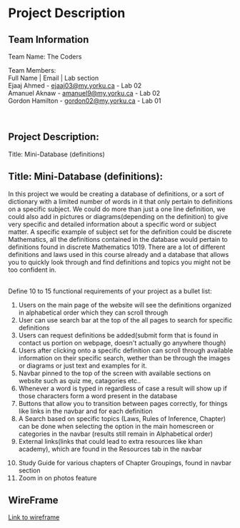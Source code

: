 # Project Description

## Team Information

Team Name: The Coders

Team Members: <br />
Full Name | Email | Lab section <br />
Ejaaj Ahmed - ejaaj03@my.yorku.ca - Lab 02 <br />
Amanuel Aknaw - amanuel9@my.yorku.ca - Lab 02 <br />
Gordon Hamilton - gordon02@my.yorku.ca - Lab 01

<br />

## Project Description:

Title: Mini-Database (definitions)
## Title: Mini-Database (definitions):
In this project we would be creating a database of definitions, or a sort of dictionary with a limited number of words in it that only pertain to definitions on a specific subject. We could do more than just a one line definition, we could also add in pictures or diagrams(depending on the definition) to give very specific and detailed information about a specific word or subject matter. A specific example of subject set for the definition could be discrete Mathematics, all the definitions contained in the database would pertain to definitions found in discrete Mathematics 1019. There are a lot of different definitions and laws used in this course already and a database that allows you to quickly look through and find definitions and topics you might not be too confident in.  
<br />

Define 10 to 15 functional requirements of your project as a bullet list:
1. Users on the main page of the website will see the definitions organized in alphabetical order which they can scroll through 
2. User can use search bar at the top of the all pages to search for specific definitions
3. Users can request definitions be added(submit form that is found in contact us portion on webpage, doesn't actually go anywhere though)
4. Users after clicking onto a specific definition can scroll through available information on their specific search, wether than be through the images or diagrams or just text and examples for it.
5. Navbar pinned to the top of the screen with available sections on website such as quiz me, catagories etc..
6. Whenever a word is typed in regardless of case a result will show up if those characters form a word present in the database 
6. Buttons that allow you to transition between pages correctly, for things like links in the navbar and for each definition
7. A Search based on specific topics (Laws, Rules of Inference, Chapter) can be done when selecting the option in the main homescreen or categories in the navbar (results still remain in Alphabetical order)
8. External links(links that could lead to extra resources like khan academy), which are found in the Resources tab in the navbar
<!-- 9. Important Date Reminder(Test, quiz and assignment dates) -->
10. Study Guide for various chapters of Chapter Groupings, found in navbar section
11. Zoom in on photos feature


## WireFrame

<a href="./2_thecoders3.pdf">Link to wireframe</a>